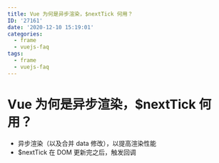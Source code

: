 ```yaml
---
title: Vue 为何是异步渲染，$nextTick 何用？
ID: '27161'
date: '2020-12-10 15:19:01'
categories:
  - frame
  - vuejs-faq
tags:
  - frame
  - vuejs-faq
---
```


# Vue 为何是异步渲染，$nextTick 何用？

- 异步渲染（以及合并 data 修改），以提高渲染性能
- $nextTick 在 DOM 更新完之后，触发回调
 
 
 
 
 
 
 
 
 
 
 
 
 
 
 
 
 
 
 
 
 
 
 
 
